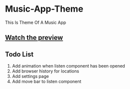 # Music-App-Theme
This Is Theme Of A Music App

[Watch the preview](https://thumbs.gfycat.com/NaughtyGlaringGoldenretriever-mobile.mp4)
---
## Todo List 

1. Add animation when listen component has been opened
2. Add browser history for locations 
3. Add settings page 
4. Add move bar to listen component 

